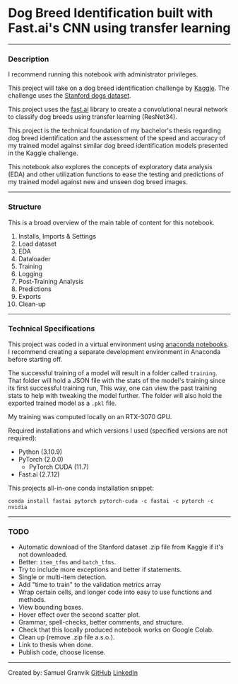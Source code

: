 # Dog Breed Identification built with Fast.ai's CNN using transfer learning
---
### Description

I recommend running this notebook with administrator privileges.

This project will take on a dog breed identification challenge by [Kaggle](https://www.kaggle.com/competitions/dog-breed-identification). The challenge uses the [Stanford dogs dataset](http://vision.stanford.edu/aditya86/ImageNetDogs/).

This project uses the [fast.ai](https://www.fast.ai/) library to create a convolutional neural network to classify dog breeds using transfer learning (ResNet34).

This project is the technical foundation of my bachelor's thesis regarding dog breed identification and the assessment of the speed and accuracy of my trained model against similar dog breed identification models presented in the Kaggle challenge.

This notebook also explores the concepts of exploratory data analysis (EDA) and other utilization functions to ease the testing and predictions of my trained model against new and unseen dog breed images.

---
### Structure

This is a broad overview of the main table of content for this notebook.
1.   Installs, Imports & Settings
2.   Load dataset
3.   EDA
4.   Dataloader
5.   Training
6.   Logging
7.   Post-Training Analysis
8.   Predictions
9.   Exports
10.   Clean-up
---
### Technical Specifications

This project was coded in a virtual environment using [anaconda notebooks](https://anaconda.org/). I recommend creating a separate development environment in Anaconda before starting off.

The successful training of a model will result in a folder called `training`. That folder will hold a JSON file with the stats of the model's training since its first successful training run, This way, one can view the past training stats to help with tweaking the model further. The folder will also hold the exported trained model as a `.pkl` file.

My training was computed locally on an RTX-3070 GPU.

Required installations and which versions I used (specified versions are not required):
* Python (3.10.9)
* PyTorch (2.0.0)
    * PyTorch CUDA (11.7)
* Fast.ai (2.7.12)

This projects all-in-one conda installation snippet:

`conda install fastai pytorch pytorch-cuda -c fastai -c pytorch -c nvidia`

---

### TODO
* Automatic download of the Stanford dataset .zip file from Kaggle if it's not downloaded.
* Better: `item_tfms` and `batch_tfms`.
* Try to include more exceptions and better if statements.
* Single or multi-item detection.
* Add "time to train" to the validation metrics array
* Wrap certain cells, and longer code into easy to use functions and methods.
* View bounding boxes.
* Hover effect over the second scatter plot.
* Grammar, spell-checks, better comments, and structure.
* Check that this locally produced notebook works on Google Colab.
* Clean up (remove .zip file a.s.o.).
* Link to thesis when done.
* Publish code, choose license.
---
Created by: Samuel Granvik [GitHub](https://github.com/krullmizter/) [LinkedIn](https://www.linkedin.com/in/samuel-granvik-93977013a/)